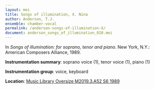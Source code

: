 ```yaml
---
layout: mei
title: Songs of illumination, X. Nina
author: Anderson, T.J.
ensemble: chamber-vocal
permalink: /anderson-songs-of-illumination-X/
document: anderson_songs_of_illumination_010.mei
---
```


In *Songs of illumination: for soprano, tenor and piano.* New York, N.Y.: American Composers Alliance, 1989.

**Instrumentation summary**: soprano voice (1), tenor voice (1), piano (1)

**Instrumentation group**: voice, keyboard 

**Location**: <a href="https://tufts-primo.hosted.exlibrisgroup.com/permalink/f/14dinuo/01TUN_ALMA21102270180003851" target="_blank">Music Library Oversize M2019.3.A52 S6 1989</a>
